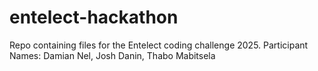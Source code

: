 # entelect-hackathon
Repo containing files for the Entelect coding challenge 2025. 
Participant Names: Damian Nel, Josh Danin, Thabo Mabitsela
